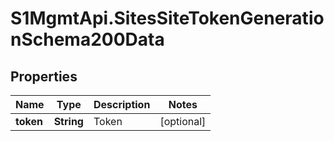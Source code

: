# S1MgmtApi.SitesSiteTokenGenerationSchema200Data

## Properties
Name | Type | Description | Notes
------------ | ------------- | ------------- | -------------
**token** | **String** | Token | [optional] 


